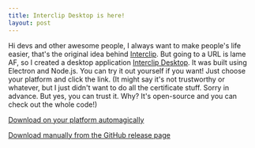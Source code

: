 ```yaml
---
title: Interclip Desktop is here!
layout: post
---
```


Hi devs and other awesome people,
I always want to make people's life easier, that's the original idea behind [Interclip](/what-is-interclip/). But going to a URL is lame AF, so I created a desktop application [Interclip Desktop](https://github.com/aperta-principium/Interclip-desktop). It was built using Electron and Node.js. 
You can try it out yourself if you want! Just choose your platform and click the link. (It might say it's not trustworthy or whatever, but I just didn't want to do all the certificate stuff. Sorry in advance. But yes, you can trust it. Why? It's open-source and you can check out the whole code!)

[Download on your platform automagically](http://unidev.hys.cz/desktop)

[Download manually from the GitHub release page](https://github.com/aperta-principium/Interclip-desktop/releases)